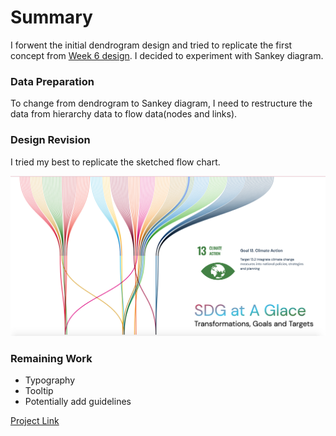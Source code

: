 # Summary

I forwent the initial dendrogram design and tried to replicate the first concept from [Week 6 design](https://github.com/muonius/msdv-major-studio-1/tree/master/week06_qualitative_sketches). I decided to experiment with Sankey diagram.

### Data Preparation

To change from dendrogram to Sankey diagram, I need to restructure the data from hierarchy data to flow data(nodes and links).

### Design Revision

I tried my best to replicate the sketched flow chart.

<img src="./design_draft.png" width="1000" alt="Design">

### Remaining Work

- Typography
- Tooltip
- Potentially add guidelines

[Project Link](https://muons.com/msdv-major-studio-1/02_qualitative_project/sankey)
